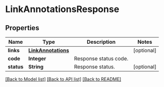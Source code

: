 
# LinkAnnotationsResponse


## Properties
Name | Type | Description | Notes
------------ | ------------- | ------------- | -------------
**links** | [**LinkAnnotations**](LinkAnnotations.md) |  | [optional]
**code** | **Integer** | Response status code. | 
**status** | **String** | Response status. | [optional]


[[Back to Model list]](../../README.md#documentation-for-models) [[Back to API list]](../../README.md#documentation-for-api-endpoints) [[Back to README]](../../README.md)


